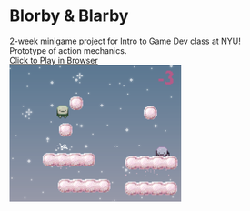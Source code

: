 # Blorby & Blarby
2-week minigame project for Intro to Game Dev class at NYU!\
Prototype of action mechanics.\
<a href = "https://cvmaxie.itch.io/blorby-blarby">Click to Play in Browser</a> \
<img src="itchcover.png" width="60%">
